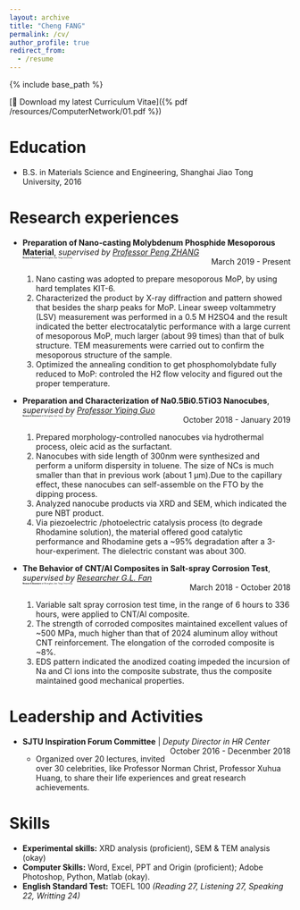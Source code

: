 ```yaml
---
layout: archive
title: "Cheng FANG"
permalink: /cv/
author_profile: true
redirect_from:
  - /resume
---
```


{% include base_path %}

  [:arrows_counterclockwise: Download my latest Curriculum Vitae]({% pdf /resources/ComputerNetwork/01.pdf %})  

# Education
* B.S. in Materials Science and Engineering, Shanghai Jiao Tong University, 2016


# Research experiences
* **Preparation of Nano-casting Molybdenum Phosphide Mesoporous Material**, *supervised by [Professor Peng ZHANG](http://en.smse.sjtu.edu.cn/people/detail.aspx?id=102&cid=72057594037927936)*  
<span style="float: left; font-size: 3.5;">**Research Assistant** *at Shanghai Jiao Tong University*</span>
<span style="float: right; ">March 2019 - Present</span>  
  
  1. Nano casting was adopted to prepare mesoporous MoP, by using hard templates KIT-6. 
  2. Characterized the product by X-ray diffraction and pattern showed that besides the sharp peaks for MoP. Linear sweep voltammetry (LSV) measurement was performed in a 0.5 M H2SO4 and the result indicated the better electrocatalytic performance with a large current of mesoporous MoP, much larger (about 99 times) than that of bulk structure. TEM measurements were carried out to confirm the mesoporous structure of the sample. 
  3. Optimized the annealing condition to get phosphomolybdate fully reduced to MoP: controled the H2 flow velocity and figured out the proper temperature.

* **Preparation and Characterization of Na0.5Bi0.5TiO3 Nanocubes**, *supervised by [Professor Yiping Guo](http://en.smse.sjtu.edu.cn/people/detail.aspx?id=159&cid=72057594037927936)*  
<span style="float: left; font-size: 3.5;">**Research Assistant** *at Shanghai Jiao Tong University*</span>
<span style="float: right; ">October 2018 - January 2019</span>  
  
  1. Prepared morphology-controlled nanocubes via hydrothermal process, oleic acid as the surfactant.  
  2. Nanocubes with side length of 300nm were synthesized and perform a uniform dispersity in toluene. The size of NCs is much smaller than that in previous work (about 1 μm).Due to the capillary effect, these nanocubes can self-assemble on the FTO by the dipping process.  
  3. Analyzed nanocube products via XRD and SEM, which indicated the pure NBT product.  
  4. Via piezoelectric /photoelectric catalysis process (to degrade Rhodamine solution), the material offered good catalytic performance and Rhodamine gets a ~95% degradation after a 3-hour-experiment. The dielectric constant was about 300.
  
* **The Behavior of CNT/Al Composites in Salt-spray Corrosion Test**, *supervised by [Researcher G.L. Fan](http://en.smse.sjtu.edu.cn/people/detail.aspx?id=43&cid=72057594037927936)*  
<span style="float: left; font-size: 3.5;">**Research Assistant** *at Shanghai Jiao Tong University*</span>
<span style="float: right; ">March 2018 - October 2018</span>  
  
  1. Variable salt spray corrosion test time, in the range of 6 hours to 336 hours, were applied to CNT/Al composite.  
  2. The strength of corroded composites maintained excellent values of ~500 MPa, much higher than that of 2024 aluminum alloy without CNT reinforcement. The elongation of the corroded composite is ~8%.  
  3. EDS pattern indicated the anodized coating impeded the incursion of Na and Cl ions into the composite substrate, thus the composite maintained good mechanical properties.  
  
  
# Leadership and Activities
* **SJTU Inspiration Forum Committee** | *Deputy Director in HR Center*
<span style="float: right; ">October 2016 - Decenmber 2018</span>  
  
  - Organized over 20 lectures, invited over 30 celebrities, like Professor Norman Christ, Professor Xuhua Huang, to share their life experiences and great research achievements.

  
# Skills 
* **Experimental skills:** XRD analysis (proficient), SEM & TEM analysis (okay) 
* **Computer Skills:** Word, Excel, PPT and Origin (proficient); Adobe Photoshop, Python, Matlab (okay).
* **English Standard Test:** TOEFL 100 *(Reading 27, Listening 27, Speaking 22, Writting 24)*
  


